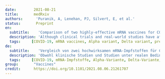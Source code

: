 ```yaml
---
date:        2021-08-21
title:       medRxiv
authors:      'Puranik, A, Lenehan, PJ, Silvert, E, et al.'
status:       Preprint
en:
  subtitle:    'Comparison of two highly-effective mRNA vaccines for COVID-19 during periods of Alpha and Delta variant prevalence'
  description: 'Although clinical trials and real-world studies have affirmed the effectiveness and safety of the FDA-authorized COVID-19 vaccines, reports of breakthrough infections and persistent emergence of new variants highlight the need to vigilantly monitor the effectiveness of these vaccines. Here we compare the effectiveness of two full-length Spike protein-encoding mRNA vaccines from Moderna (mRNA-1273) and Pfizer/BioNTech (BNT162b2) in the Mayo Clinic Health System over time from January to July 2021, during which either the Alpha or Delta variant was highly prevalent. We defined cohorts of vaccinated and unvaccinated individuals from Minnesota (n = 25,589 each) matched on age, sex, race, history of prior SARS-CoV-2 PCR testing, and date of full vaccination. Both vaccines were highly effective during this study period against SARS-CoV-2 infection (mRNA-1273: 86%, BNT162b2: 76%) and COVID-19 associated hospitalization (mRNA-1273: 91.6%, BNT162b2: 85%). In July, vaccine effectiveness against hospitalization has remained high (mRNA-1273: 81%, BNT162b2: 75%), but effectiveness against infection was lower for both vaccines (mRNA-1273: 76%, BNT162b2: 42%), with a more pronounced reduction for BNT162b2. Notably, the Delta variant prevalence in Minnesota increased from 0.7% in May to over 70% in July whereas the Alpha variant prevalence decreased from 85% to 13% over the same time period. Comparing rates of infection between matched individuals fully vaccinated with mRNA-1273 versus BNT162b2 across Mayo Clinic Health System sites in multiple states (Minnesota, Wisconsin, Arizona, Florida, and Iowa), mRNA-1273 conferred a two-fold risk reduction against breakthrough infection compared to BNT162b2. In Florida, which is currently experiencing its largest COVID-19 surge to date, the risk of infection in July after full vaccination with mRNA-1273 was about 60% lower than after full vaccination with BNT162b2. Our observational study highlights that while both mRNA COVID-19 vaccines strongly protect against infection and severe disease, further evaluation of mechanisms underlying differences in their effectiveness such as dosing regimens and vaccine composition are warranted.'
  tags:     [COVID-19, mRNA vaccines, Alpha variant, Delta variant, prevalence]
de: 
  subtitle:    'Vergleich von zwei hochwirksamen mRNA-Impfstoffen für COVID-19 in Zeiten der Prävalenz von Alpha- und Delta-Variante'
  description: 'Obwohl klinische Studien und Studien unter realen Bedingungen die Wirksamkeit und Sicherheit der von der FDA zugelassenen COVID-19-Impfstoffe bestätigt haben, unterstreichen Berichte über Durchbruchsinfektionen und das anhaltende Auftreten neuer Varianten die Notwendigkeit, die Wirksamkeit dieser Impfstoffe genau zu überwachen. Hier vergleichen wir die Wirksamkeit von zwei Spike-Protein kodierenden mRNA-Vakzinen in voller Länge von Moderna (mRNA-1273) und Pfizer/BioNTech (BNT162b2) im Mayo Clinic Health System über einen Zeitraum von Januar bis Juli 2021, in dem entweder die Alpha- oder Delta-Variante stark verbreitet war. Wir definierten Kohorten von geimpften und ungeimpften Personen aus Minnesota (jeweils n = 25.589), die in Bezug auf Alter, Geschlecht, Rasse, frühere SARS-CoV-2-PCR-Tests und das Datum der vollständigen Impfung aufeinander abgestimmt waren. Beide Impfstoffe waren in diesem Studienzeitraum hoch wirksam gegen SARS-CoV-2-Infektionen (mRNA-1273: 86 %, BNT162b2: 76 %) und COVID-19-assoziierte Krankenhausaufenthalte (mRNA-1273: 91,6 %, BNT162b2: 85 %). Im Juli blieb die Wirksamkeit des Impfstoffs gegen Krankenhausaufenthalte hoch (mRNA-1273: 81 %, BNT162b2: 75 %), aber die Wirksamkeit gegen Infektionen war bei beiden Impfstoffen geringer (mRNA-1273: 76 %, BNT162b2: 42 %), wobei der Rückgang bei BNT162b2 stärker ausfiel. Bemerkenswert ist, dass die Prävalenz der Delta-Variante in Minnesota von 0,7 % im Mai auf über 70 % im Juli anstieg, während die Prävalenz der Alpha-Variante im gleichen Zeitraum von 85 % auf 13 % zurückging. Ein Vergleich der Infektionsraten zwischen Personen, die an Standorten des Mayo Clinic Health System in mehreren Bundesstaaten (Minnesota, Wisconsin, Arizona, Florida und Iowa) mit mRNA-1273 geimpft wurden, und solchen, die dort mit BNT162b2 geimpft wurden, ergab, dass mRNA-1273 im Vergleich zu BNT162b2 das Risiko einer Durchbruchsinfektion um das Zweifache senkt. In Florida, wo derzeit der bisher größte COVID-19-Anstieg zu verzeichnen ist, war das Infektionsrisiko im Juli nach einer vollständigen Impfung mit mRNA-1273 um etwa 60 % geringer als nach einer vollständigen Impfung mit BNT162b2. Unsere Beobachtungsstudie unterstreicht, dass beide mRNA-COVID-19-Impfstoffe zwar stark vor Infektionen und schweren Erkrankungen schützen, dass aber eine weitere Bewertung der Mechanismen, die den Unterschieden in ihrer Wirksamkeit zugrunde liegen, wie z. B. Dosierungsschemata und Impfstoffzusammensetzung, gerechtfertigt ist.'
  tags:     [COVID-19, mRNA-Impfstoffe, Alpha-Variante, Delta-Variante, Prävalenz]
group:       "Vaccines"
credit:      https://doi.org/10.1101/2021.08.06.21261707
---
```


